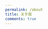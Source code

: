 ```yaml
---
permalink: /about
title: 关于我
comments: true
---
```


<style>
img {
    max-height: 150px;
    margin-left: 32px;
}
ul {
    list-style: square;
}
</style>

